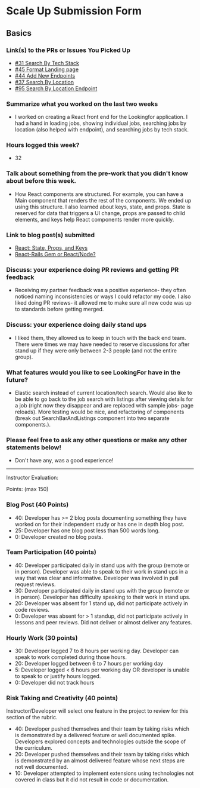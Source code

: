 # Scale Up Submission Form

## Basics

### Link(s) to the PRs or Issues You Picked Up
- [#31 Search By Tech Stack](https://github.com/LookingForMe/lookingForFrontEnd/pull/50)
- [#45 Format Landing page](https://github.com/LookingForMe/lookingForFrontEnd/pull/48)
- [#44 Add New Endpoints](https://github.com/LookingForMe/lookingForFrontEnd/pull/44)
- [#37 Search By Location](https://github.com/LookingForMe/lookingForFrontEnd/pull/41)
- [#95 Search By Location Endpoint](https://github.com/LookingForMe/lookingfor/pull/95)

### Summarize what you worked on the last two weeks
 * I worked on creating a React front end for the Lookingfor application. I had a hand in loading jobs, showing individual jobs, searching jobs by location (also helped with endpoint), and searching jobs by tech stack.

### Hours logged this week?
 * 32

### Talk about something from the pre-work that you didn't know about before this week.
 * How React components are structured. For example, you can have a Main component that renders the rest of the components. We ended up using this structure. I also learned about keys, state, and props. State is reserved for data that triggers a UI change, props are passed to child elements, and keys help React components render more quickly.

### Link to blog post(s) submitted
- [React: State, Props, and Keys](https://medium.com/@cheljoh/react-state-props-and-keys-4363901d9948#.9bicmmffm)
- [React-Rails Gem or React/Node?](https://medium.com/@cheljoh/react-rails-gem-or-react-node-c75c41eaaca3#.52di5oy9d)

### Discuss: your experience doing PR reviews and getting PR feedback
- Receiving my partner feedback was a positive experience- they often noticed naming inconsistencies or ways I could refactor my code. I also liked doing PR reviews- it allowed me to make sure all new code was up to standards before getting merged.

### Discuss: your experience doing daily stand ups
- I liked them, they allowed us to keep in touch with the back end team. There were times we may have needed to reserve discussions for after stand up if they were only between 2-3 people (and not the entire group).

### What features would you like to see LookingFor have in the future?
- Elastic search instead of current location/tech search. Would also like to be able to go back to the job search with listings after viewing details for a job (right now they disappear and are replaced with sample jobs- page reloads). More testing would be nice, and refactoring of components (break out SearchBarAndListings component into two separate components.).

### Please feel free to ask any other questions or make any other statements below!
- Don't have any, was a good experience!

-----

Instructor Evaluation:

Points: (max 150)

### Blog Post (40 Points)  
  * 40: Developer has >= 2 blog posts documenting something they have worked on for their independent study or has one in depth blog post.
  * 25: Developer has one blog post less than 500 words long.
  * 0: Developer created no blog posts.

### Team Participation (40 points)

  * 40: Developer participated daily in stand ups with the group (remote or in person). Developer was able to speak to their work in stand ups in a way that was clear and informative. Developer was involved in pull request reviews.
  * 30: Developer participated daily in stand ups with the group (remote or in person). Developer has difficulty speaking to their work in stand ups.
  * 20: Developer was absent for 1 stand up, did not participate actively in code reviews.
  * 0: Developer was absent for > 1 standup, did not participate actively in lessons and peer reviews. Did not deliver or almost deliver any features.

### Hourly Work (30 points)

  * 30: Developer logged 7 to 8 hours per working day. Developer can speak to work completed during those hours.
  * 20: Developer logged between 6 to 7 hours per working day
  * 5: Developer logged < 6 hours per working day OR developer is unable to speak to or justify hours logged.
  * 0: Developer did not track hours

### Risk Taking and Creativity (40 points)

  Instructor/Developer will select one feature in the project to review for this section of the rubric.

  * 40: Developer pushed themselves and their team by taking risks which is demonstrated by a delivered feature or well documented spike. Developers explored concepts and technologies outside the scope of the curriculum.
  * 20: Developer pushed themselves and their team by taking risks which is demonstrated by an almost delivered feature whose next steps are not well documented.
  * 10: Developer attempted to implement extensions using technologies not covered in class but it did not result in code or documentation.
